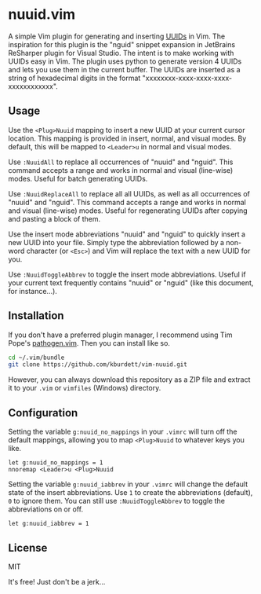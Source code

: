 nuuid.vim
====

A simple Vim plugin for generating and inserting [UUIDs](http://en.wikipedia.org/wiki/Uuid) in Vim. The inspiration for this plugin is the "nguid" snippet expansion in JetBrains ReSharper plugin for Visual Studio. The intent is to make working with UUIDs easy in Vim. The plugin uses python to generate version 4 UUIDs and lets you use them in the current buffer. The UUIDs are inserted as a string of hexadecimal digits in the format "xxxxxxxx-xxxx-xxxx-xxxx-xxxxxxxxxxxx".


Usage
----

Use the `<Plug>Nuuid` mapping to insert a new UUID at your current cursor location. This mapping is provided in insert, normal, and visual modes. By default, this will be mapped to `<Leader>u` in normal and visual modes.

Use `:NuuidAll` to replace all occurrences of "nuuid" and "nguid". This command accepts a range and works in normal and visual (line-wise) modes. Useful for batch generating UUIDs.

Use `:NuuidReplaceAll` to replace all all UUIDs, as well as all occurrences of "nuuid" and "nguid". This command accepts a range and works in normal and visual (line-wise) modes. Useful for regenerating UUIDs after copying and pasting a block of them.

Use the insert mode abbreviations "nuuid" and "nguid" to quickly insert a new UUID into your file. Simply type the abbreviation followed by a non-word character (or `<Esc>`) and Vim will replace the text with a new UUID for you.

Use `:NuuidToggleAbbrev` to toggle the insert mode abbreviations. Useful if your current text frequently contains "nuuid" or "nguid" (like this document, for instance...). 


Installation
----

If you don't have a preferred plugin manager, I recommend using Tim Pope's [pathogen.vim](https://github.com/tpope/vim-pathogen). Then you can install like so.
```sh
cd ~/.vim/bundle
git clone https://github.com/kburdett/vim-nuuid.git
```
However, you can always download this repository as a ZIP file and extract it to your `.vim` or `vimfiles` (Windows) directory.

Configuration
----

Setting the variable `g:nuuid_no_mappings` in your `.vimrc` will turn off the default mappings, allowing you to map `<Plug>Nuuid` to whatever keys you like.
```vim
let g:nuuid_no_mappings = 1
nnoremap <Leader>u <Plug>Nuuid
```

Setting the variable `g:nuuid_iabbrev` in your `.vimrc` will change the default state of the insert abbreviations. Use `1` to create the abbreviations (default), `0` to ignore them. You can still use `:NuuidToggleAbbrev` to toggle the abbreviations on or off.
```vim
let g:nuuid_iabbrev = 1
```

License
----
MIT

It's free! Just don't be a jerk...

